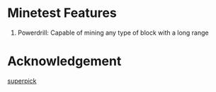 # Minetest Features
1. Powerdrill: Capable of mining any type of block with a long range

# Acknowledgement
[superpick](https://github.com/taikedz/everamzah-superpick)
